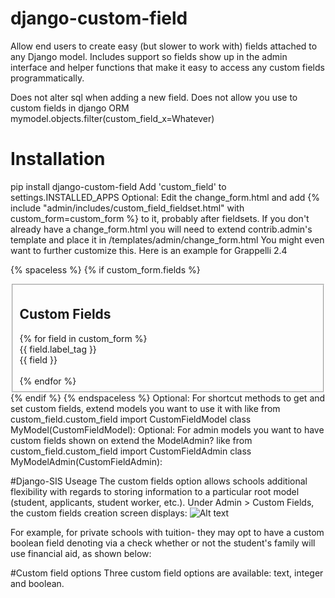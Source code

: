 django-custom-field
===================

Allow end users to create easy (but slower to work with) fields attached to any Django model. Includes support so fields show up in the admin interface and helper functions that make it easy to access any custom fields programmatically.

Does not alter sql when adding a new field. Does not allow you use to custom fields in django ORM mymodel.objects.filter(custom_field_x=Whatever)

 
# Installation

pip install django-custom-field
Add 'custom_field' to settings.INSTALLED_APPS
Optional: Edit the change_form.html and add
   {% include "admin/includes/custom_field_fieldset.html" with custom_form=custom_form %}
to it, probably after fieldsets. If you don't already have a change_form.html you will need to extend contrib.admin's template and place it in /templates/admin/change_form.html
You might even want to further customize this. Here is an example for Grappelli 2.4

{% spaceless %}
{% if custom_form.fields %}
    <div class="grp-group">
        <fieldset class="grp-module">
            <h2 class="collapse-handler">Custom Fields</h2>
            {% for field in custom_form %}
                <div class="grp-row grp-cells-1 {{ custom_form.prefix }}-{{ field.name }}">
                    <div class="column span-4">
                        {{ field.label_tag }}
                    </div>
                    <div class="column span-flexible">
                        {{ field }}
                    </div>  
                </div>
            {% endfor %}
        </fieldset>
    </div>
{% endif %}
{% endspaceless %}
Optional: For shortcut methods to get and set custom fields, extend models you want to use it with like
   from custom_field.custom_field import CustomFieldModel
   class MyModel(CustomFieldModel):
Optional: For admin models you want to have custom fields shown on extend the ModelAdmin? like
   from custom_field.custom_field import CustomFieldAdmin
   class MyModelAdmin(CustomFieldAdmin):
   
#Django-SIS Useage
The custom fields option allows schools additional flexibility with regards to storing information to a particular root model (student, applicants, student worker, etc.). Under Admin > Custom Fields, the custom fields creation screen displays:
![Alt text](https://raw.github.com/burke-software/django-custom-field/master/screencaps/customfield1.png)

For example, for private schools with tuition- they may opt to have a custom boolean field denoting via a check whether or not the student's family will use financial aid, as shown below:


#Custom field options
Three custom field options are available: text, integer and boolean.

